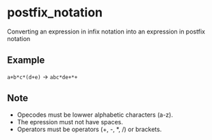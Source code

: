 # postfix_notation
Converting an expression in infix notation into an expression in postfix notation

## Example
`a+b*c*(d+e)` → `abc*de+*+`

## Note
- Opecodes must be lowwer alphabetic characters (a-z).
- The epression must not have spaces.
- Operators must be operators (+, -, *, /) or brackets.
